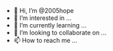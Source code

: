 - 👋 Hi, I’m @2005hope
- 👀 I’m interested in ...
- 🌱 I’m currently learning ...
- 💞️ I’m looking to collaborate on ...
- 📫 How to reach me ...

<!---
2005hope/2005hope is a ✨ special ✨ repository because its `README.md` (this file) appears on your GitHub profile.
You can click the Preview link to take a look at your changes.
--->
